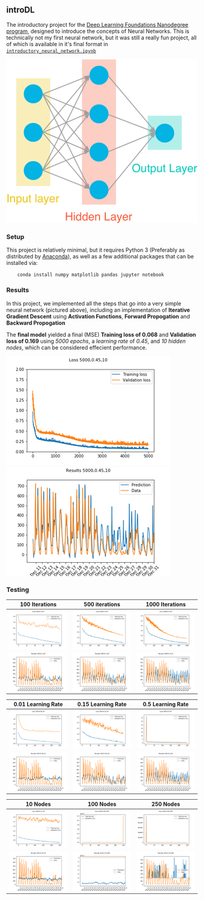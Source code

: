 ## introDL
The introductory project for the [Deep Learning Foundations Nanodegree program](https://www.udacity.com/course/deep-learning-nanodegree-foundation--nd101), designed to introduce the concepts of Neural Networks. This is technically not my first neural network, but it was still a really fun project, all of which is available in it's final format in [`introductory_neural_network.ipynb`](https://github.com/Vvkmnn/introDL/blob/master/introductory_neural_network.ipynb)

![](assets/neural_network.png)


### Setup

This project is relatively minimal, but it requires Python 3 (Preferably as distributed by [Anaconda](https://www.continuum.io/downloads)), as well as a few additional packages that can be installed via:

        conda install numpy matplotlib pandas jupyter notebook

### Results

In this project, we implemented all the steps that go into a very simple neural network (pictured above), including an implementation of **Iterative Gradient Descent** using **Activation Functions**, **Forward Propogation** and **Backward Propogation**


The **final model** yielded a final (MSE) **Training loss of 0.068** and **Validation loss of  0.169** using *5000 epochs*, a *learning rate* of *0.45*, and *10 hidden nodes*, which can be considered effecient performance.  


![](figures/Loss5000,0.45,10.png) ![](figures/Results5000,0.45,10.png)

### Testing
100 Iterations|500 iterations|1000 Iterations
-|-|-
![](figures/Loss100,0.1,24.png)|![](figures/Loss500,0.1,24.png)|![](figures/Loss1000,0.1,24.png)
![](figures/Results100,0.1,24.png)|![](figures/Results500,0.1,24.png)|![](figures/Results1000,0.1,24.png)


0.01 Learning Rate|0.15 Learning Rate|0.5 Learning Rate
-|-|-
![](figures/Loss250,0.01,24.png)|![](figures/Loss250,0.15,24.png)|![](figures/Loss250,0.5,24.png)
![](figures/Results250,0.01,24.png)|![](figures/Results250,0.15,24.png)|![](figures/Results250,0.5,24.png)


10 Nodes|100 Nodes|250 Nodes
-|-|-
![](figures/Loss250,0.15,10.png)|![](figures/Loss250,0.15,100.png)|![](figures/Loss250,0.15,500.png)
![](figures/Results250,0.15,10.png)|![](figures/Results250,0.15,100.png)|![](figures/Results250,0.15,500.png)

